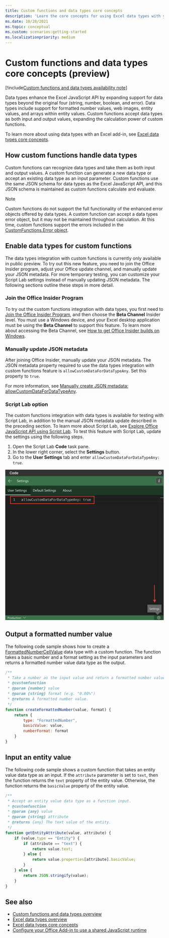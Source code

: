 ```yaml
---
title: Custom functions and data types core concepts
description: 'Learn the core concepts for using Excel data types with your custom functions.'
ms.date: 10/28/2021
ms.topic: conceptual
ms.custom: scenarios:getting-started
ms.localizationpriority: medium
---
```


# Custom functions and data types core concepts (preview)

[!include[Custom functions and data types availability note](../includes/excel-custom-functions-data-types-note.md)]

Data types enhance the Excel JavaScript API by expanding support for data types beyond the original four (string, number, boolean, and error). Data types include support for formatted number values, web images, entity values, and arrays within entity values. Custom functions accept data types as both input and output values, expanding the calculation power of custom functions.

To learn more about using data types with an Excel add-in, see [Excel data types core concepts](/excel-data-types-concepts.md).

## How custom functions handle data types

Custom functions can recognize data types and take them as both input and output values. A custom function can generate a new data type or accept an existing data type as an input parameter. Custom functions use the same JSON schema for data types as the Excel JavaScript API, and this JSON schema is maintained as custom functions calculate and evaluate.

> [!NOTE]
> Custom functions do not support the full functionality of the enhanced error objects offered by data types. A custom function can accept a data types error object, but it may not be maintained throughout calculation. At this time, custom functions support the errors included in the [CustomFunctions.Error object](/custom-functions-errors.md).

## Enable data types for custom functions

The data types integration with custom functions is currently only available in public preview. To try out this new feature, you need to join the Office Insider program, adjust your Office update channel, and manually update your JSON metadata. For more temporary testing, you can customize your Script Lab settings instead of manually updating JSON metadata. The following sections outline these steps in more detail.

### Join the Office Insider Program

To try out the custom functions integration with data types, you first need to [Join the Office Insider Program](https://insider.office.com/join), and then choose the **Beta Channel** Insider level. You must use a Windows device, and your Excel desktop application must be using the **Beta Channel** to support this feature. To learn more about accessing the Beta Channel, see [How to get Office Insider builds on Windows](https://insider.office.com/join/windows).

### Manually update JSON metadata

After joining Office Insider, manually update your JSON metadata. The JSON metadata property required to use the data types integration with custom functions feature is `allowCustomDataForDataTypeAny`. Set this property to `true`.

For more information, see [Manually create JSON metadata: allowCustomDataForDataTypeAny](custom-functions-json.md#allowcustomdatafordatatypeany-preview).

### Script Lab option

The custom functions integration with data types is available for testing with Script Lab, in addition to the manual JSON metadata update described in the preceding section. To learn more about Script Lab, see [Explore Office JavaScript API using Script Lab](../overview/explore-with-script-lab.md). To test this feature with Script Lab, update the settings using the following steps.

1. Open the Script Lab **Code** task pane.
1. In the lower right corner, select the **Settings** button.
1. Go to the **User Settings** tab and enter `allowCustomDataForDataTypeAny: true`.

![Screenshot showing the steps to enable data types for custom functions in Script Lab.](../images/custom-functions-script-lab-data-type.png)

## Output a formatted number value

The following code sample shows how to create a [FormattedNumberCellValue](/javascript/api/excel/excel.formattednumbercellvalue) data type with a custom function. The function takes a basic number and a format setting as the input parameters and returns a formatted number value data type as the output.

```js
/**
 * Take a number as the input value and return a formatted number value as the output.
 * @customfunction
 * @param {number} value
 * @param {string} format (e.g. "0.00%")
 * @returns A formatted number value.
 */
function createFormattedNumber(value, format) {
    return {
        type: "FormattedNumber",
        basicValue: value,
        numberFormat: format
    }
}
```

## Input an entity value

The following code sample shows a custom function that takes an entity value data type as an input. If the `attribute` parameter is set to `text`, then the function returns the `text` property of the entity value. Otherwise, the function returns the `basicValue` property of the entity value.

```js
/**
 * Accept an entity value data type as a function input.
 * @customfunction
 * @param {any} value
 * @param {string} attribute
 * @returns {any} The text value of the entity.
 */
function getEntityAttribute(value, attribute) {
    if (value.type == "Entity") {
        if (attribute == "text") {
            return value.text;
        } else {
            return value.properties[attribute].basicValue;
        }
    } else {
        return JSON.stringify(value);
    }
}
```

## See also

* [Custom functions and data types overview](/custom-functions-data-types-overview.md)
* [Excel data types overview](/excel-data-types-overview.md)
* [Excel data types core concepts](/excel-data-types-concepts.md)
* [Configure your Office Add-in to use a shared JavaScript runtime](../develop/configure-your-add-in-to-use-a-shared-runtime.md)
